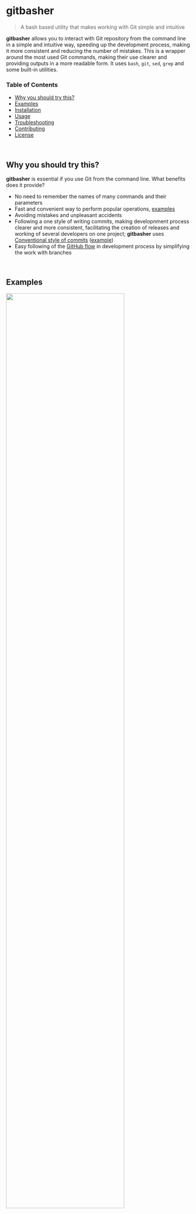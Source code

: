 
# gitbasher

> A bash based utility that makes working with Git simple and intuitive

**gitbasher** allows you to interact with Git repository from the command line in a simple and intuitive way, speeding up the development process, making it more consistent and reducing the number of mistakes. This is a wrapper around the most used Git commands, making their use clearer and providing outputs in a more readable form. It uses `bash`, `git`, `sed`, `grep` and some built-in utilities.


### Table of Contents
- [Why you should try this?](#why-you-should-try-this)
- [Examples](#examples)
- [Installation](#installation)
- [Usage](#usage)
- [Troubleshooting](#troubleshooting)
- [Contributing](#contributing)
- [License](#license)

</br>

## Why you should try this?

**gitbasher** is essential if you use Git from the command line. What benefits does it provide?

* No need to remember the names of many commands and their parameters
* Fast and convenient way to perform popular operations, [examples](#examples)
* Avoiding mistakes and unpleasant accidents
* Following a one style of writing commits, making developnment process clearer and more consistent, facilitating the creation of releases and working of several developers on one project; **gitbasher** uses [Conventional style of commits](https://www.conventionalcommits.org/en) ([example](https://gist.github.com/brianclements/841ea7bffdb01346392c))
* Easy following of the [GitHub flow](https://docs.github.com/en/get-started/quickstart/github-flow) in development process by simplifying the work with branches

</br>

## Examples

<img src="./dist/demo/commit.gif" width="80%" height="80%"/>

#### [`gitb commit`](#gitb-commit-mode)
* Choose files to commit and create conventional commit message in format: 'type(scope): message'
* Single command replaces these three calls: 
```
    git status
    git add ...
    git commit -m "..." 
```
* You can also use functionality of `--amend`, `--fixup`, `revert`, [more information]

#### [`gitb pull`](#gitb-pull-1)

* Fetch current branch and then merge changes with conflicts fixing
* For example, you can avoid starting a merge due to an accidental call of `git pull origin master`, while being in another branch

#### [`gitb push`](#gitb-push-mode)

* Print list of commits, push them to a current branch or pull changes first
* Avoid calling `git push ... -> git pull ... -> git push ...` if there are unpulled changes in branch, `gitb push` handles such changes in a single call

#### [`gitb branch new`](#gitb-branch-mode)

* Create a conventional branch name, switch to the `main` branch, pull it and create a new one, replacing these three commands
```
    git switch main
    git pull origin main --no-rebase
    git switch -c ...
```
* Full branch management: creation, fetching, pushing, deleting

#### [`gitb merge`](#gitb-merge-mode)

* Select branch to merge info current one and fix conflicts
* Don't manually create a merge commit after merging


#### [`gitb tag`](#gitb-tag-mode)

* Create a new tag from a current commit and push it to a remote
* Full tag managment: creation, fetching, pushing, deleting

</br>

## Installation

Providing the application through package managers is a task for the future development, so you have to manually install/update the executable file:

```
PATH_TO_GITB=/usr/local/bin/gitb &&
sudo curl -SL https://raw.githubusercontent.com/maxbolgarin/gitbasher/main/dist/gitb -o $PATH_TO_GITB &&
sudo chmod +x $PATH_TO_GITB
```

It works on Linux and Mac systems as is, on Windows you should use WSL (open `cmd.exe` and type `wsl`).

If you don't want to use `sudo` and place `gitb` in a global folder, you can put the script in a directory from user space, the path to which needs to be added to the PATH variable. To do this, in the example above, you should change the path in the `PATH_TO_GITB` variable to another, for example `~/.local/bin`, and [add this directory to PATH](https://discussions.apple.com/thread/254226896). After this, `sudo` may be omitted.


### Uninstall

```
sudo rm /usr/local/bin/gitb
```

</br>

## Usage

Usage `gitb <command> <mode>`

* `gitb help` to get global help
* `gitb <command> help` to get info about `<command>` and it's modes
* `gitb config main` if you want to change the name of gitbasher's default branch (e.g. on `develop`)
* `gitb config sep` if you want to change the separator between type and name in branch name (maybe `/` doesn't suite for you)
* use [shorthands](#shorthands) to make your working with `gitb` faster

<br/>

### `gitb commit <mode>`

| **Modes**     | **Short** | **Description**                                                                                 |
|---------------|-----------|-------------------------------------------------------------------------------------------------|
| `<empty>`     |           | Choose files to commit and create conventional message in format: 'type(scope): message'        |
| `fast`        | `f`       | Add all files (`git add .`) and create commit message as in `gitb commit`                       |
| `msg`         | `m`       | Same as in `gitb commit`, but create multiline commit message using text editor                 |
| `ticket`      | `t`       | Same as `git commit msg`, but add tracker's ticket info to the end of commit header             |
| `amend`       | `a`       | Choose files and make `--amend` commit to the last one `git commit --amend --no-edit`           |
| `fixup`       | `x`       | Choose files and select commit for `--fixup` `git commit --fixup <commit>`                      |
| `autosquash`  | `s`       | Choose commit from which to squash fixup commits and run `git rebase -i --autosquash <commit>`  |
| `revert`      | `r`       | Choose commit to revert `git revert -no-edit <commit>`                                          |

<br/>

### `gitb pull`

| **Modes**     | **Short** | **Description**                                                          |
|---------------|-----------|--------------------------------------------------------------------------|
| `<empty>`     |           | Fetch current branch and then merge changes with conflicts fixing        |

<br/>

### `gitb push <mode>`

| **Modes**     | **Short** | **Description**                                                                       |
|---------------|-----------|---------------------------------------------------------------------------------------|
| `<empty>`     |           | Print a list of commits, push them to the current branch or pull changes first        |
| `fast`        | `f`       | Same as `gitb push`, but without pressing 'y' to confirm push                         |
| `list`        | `l`       | Print a list of unpushed local commits without actual pushing it                      |

<br/>

### `gitb merge <mode>`

| **Modes**     | **Short** | **Description**                                                                       |
|---------------|-----------|---------------------------------------------------------------------------------------|
| `<empty>`     |           | Select a branch to merge into a current one and fix possible conflicts                |
| `main`        | `m`       | Merge `main` to a current branch and fix possible conflicts                           |
| `to-main`     | `tm`      | Switch to `main` and merge current branch into `main`                                 |
   
<br/>

### `gitb branch <mode>`

| **Modes**     | **Short** | **Description**                                                                       |
|---------------|-----------|---------------------------------------------------------------------------------------|
| `<empty>`     |           | Select a local branch to switch into it                                               |
| `remote`      | `r`       | Fetch an origin and select a remote branch to switch                                  |
| `main`        | `m`       | Switch to `main` branch without additional confirmations                              |
| `new`         | `n`       | Build a name for a new branch, switch to `main`, pull it and create new branch        |
| `newc`        | `nc`      | Build a name for a new branch and create it from a current branch                     |
| `delete`      | `d`       | Select a branch to delete locally and in origin                                       |

<br/>

### `gitb tag <mode>`

| **Modes**     | **Short** | **Description**                                                                       |
|---------------|-----------|---------------------------------------------------------------------------------------|
| `<empty>`     |           | Create a new tag from a current commit and push it to a remote                        |
| `commit`      | `c`       | Create a new tag from a selected commit and push it to a remote                       |
| `annotated`   | `a`       | Create a new annotated tag from a current commit and push it to a remote              |
| `full`        | `f`       | Create a new annotated tag from a selected commit and push it to a remote             |
| `list`        | `l`       | Print a list of local tags                                                            |
| `remote`      | `r`       | Fetch tags from a remote and print it                                                 |
| `push`        | `p`       | Select a local tag for pushing to a remote                                            |
| `push-all`    | `pa`      | Push all local tags to a remote                                                       |
| `delete`      | `d`       | Select a tag f delete in local and ask for deleting in a remote                       |
| `delete-all`  | `da`      | Delete all local tags                                                                 |

<br/>

### `gitb config <name>`

| **Names**     | **Short** | **Description**                                                                       |
|---------------|-----------|---------------------------------------------------------------------------------------|
| `main`        |           | Update gitbasher's default branch (not for remote git repo!)                          |
| `sep`         |           | Update separator between type and name in branch                                      |
| `editor`      |           | Update text editor for commit messages (it will override `core.editor`)               |

<br/>

### `gitb <command>`

| **Commands**  | **Description**                                                              |
|-------------- |------------------------------------------------------------------------------|
| `status`      | Show general info about repo and changed files                               |
| `log`         | Run `git log` with pretty oneline formatting                                 |
| `reflog`      | Run `git reflog` with pretty oneline formatting                              |
| `last-commit` | Show info about the last commit (last record from `git log`)                 |
| `last-action` | Show info about the last action (last record from `git reflog`)              |
| `undo-commit` | Run `git reset HEAD^` to move pointer up for one record and undo last commit |
| `undo-action` | Run `git reset HEAD@{1}` to reset last record in reflog                      |

<br/>

### Shorthands

| **Command**   | **Short aliases**                     |
|---------------|---------------------------------------|
| `commit`      | `c` `co` `cm` `com`                   |
| `push`        | `ps` `ph`                             |
| `pull`        | `pl` `pll`                            |
| `branch`      | `b` `br` `bh` `bra`                   |
| `tag`         | `t` `tg`                              |
| `config`      | `cfg` `conf`                          |
| `status`      | `s`                                   |

For example, using shorthands you can create a branch using `gitb b n`, make fast commit using `gitb c f` and then push  changes using `gitb ps`.

</br>

## Troubleshooting

Most likely, if you have Linux, the necessary software is already installed on your machine. On MacOS, there is an outdated `bash` and there may be no `git` by default, so you should use `homebrew` to install it.

### Requirements

* `bash` version from 4.0
	* Debian-based: `apt install --only-upgrade bash`
	* MacOS: `brew install bash`
* `git`  version from 2.23
	* Debian-based: `git --version || apt install git`
	* MacOS: `git --version || brew install git`

</br>

## Contributing

### Scopes
Here are the possible values for `scope` in a commit message header. Use only these values when making commits.

| **Scope**    | **Description**                                                                 |
|--------------|---------------------------------------------------------------------------------|
| **commit**   | Changes mainly in `commit.sh` script, related to commit features and fixes      |
| **push**     | Changes mainly in `push.sh` script, related to push features and fixes          |
| **pull**     | Changes mainly in `pull.sh` script, related to pull features and fixes          |
| **merge**    | Changes mainly in `merge.sh` script, related to merge features and fixes        |
| **branch**   | Changes mainly in `branch.sh` script, related to branching features and fixes   |
| **tag**      | Changes mainly in `tag.sh` script, related to tag features and fixes            |  
| **gitlog**   | Changes mainly in `gitlog.sh` script, related to corresponding features         |  
| **main**     | Changes mainly in `base.sh` script, related to some general behavior            |
| **misc**     | Changes in `README` and other informational files                               |
| **global**   | Some common or many-files changes such as auto refactoring (don't abuse it)     |


### Maintainers

* [maxbolgarin](https://github.com/maxbolgarin)

</br>

## License

The source code license is MIT, as described in the [LICENSE](./LICENSE) file.

